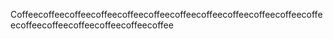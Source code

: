 Coffeecoffeecoffeecoffeecoffeecoffeecoffeecoffeecoffeecoffeecoffeecoffeecoffeecoffeecoffeecoffeecoffeecoffee

